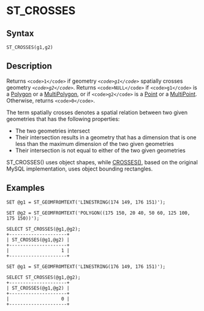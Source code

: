 
# ST_CROSSES

## Syntax


```
ST_CROSSES(g1,g2)
```

## Description


Returns `<code>1</code>` if geometry *`<code>g1</code>`* spatially crosses geometry *`<code>g2</code>`*. Returns `<code>NULL</code>` if `<code>g1</code>` is a [Polygon](../geometry-constructors/polygon.md) or a [MultiPolygon](../geometry-constructors/multipolygon.md), or if `<code>g2</code>` is a
[Point](../geometry-constructors/point.md) or a [MultiPoint](../geometry-constructors/multipoint.md). Otherwise, returns `<code>0</code>`.


The term spatially crosses denotes a spatial relation between two
given geometries that has the following properties:


* The two geometries intersect
* Their intersection results in a geometry that has a dimension that is one
 less than the maximum dimension of the two given geometries
* Their intersection is not equal to either of the two given geometries


ST_CROSSES() uses object shapes, while [CROSSES()](crosses.md), based on the original MySQL implementation, uses object bounding rectangles.


## Examples


```
SET @g1 = ST_GEOMFROMTEXT('LINESTRING(174 149, 176 151)');

SET @g2 = ST_GEOMFROMTEXT('POLYGON((175 150, 20 40, 50 60, 125 100, 175 150))');

SELECT ST_CROSSES(@g1,@g2);
+---------------------+
| ST_CROSSES(@g1,@g2) |
+---------------------+
|                   1 |
+---------------------+

SET @g1 = ST_GEOMFROMTEXT('LINESTRING(176 149, 176 151)');

SELECT ST_CROSSES(@g1,@g2);
+---------------------+
| ST_CROSSES(@g1,@g2) |
+---------------------+
|                   0 |
+---------------------+
```
